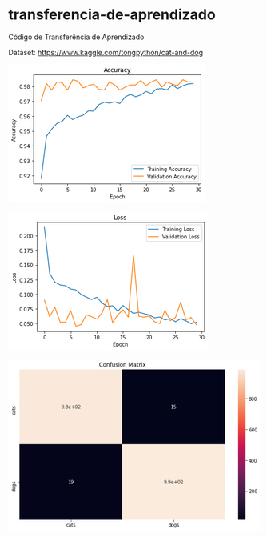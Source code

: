 # transferencia-de-aprendizado

Código de Transferência de Aprendizado

Dataset: https://www.kaggle.com/tongpython/cat-and-dog

![Precisão](accuracyTransferencia.png)

![Perda](lossTransferencia.png)

![Matriz de Confusão]( matrizConfusao.png)
